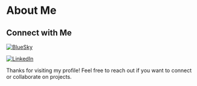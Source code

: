 # About Me

## Connect with Me
[![BlueSky](https://img.shields.io/badge/-Bluesky-3686f7?style=flat&logo=icloud&logoColor=white)](https://bsky.app/profile/aahepburn.bsky.social)

[![LinkedIn](https://img.shields.io/badge/LinkedIn-blue?style=for-the-badge&logo=linkedin&logoColor=white)](https://www.linkedin.com/in/alhepburn/)



Thanks for visiting my profile! Feel free to reach out if you want to connect or collaborate on projects.

